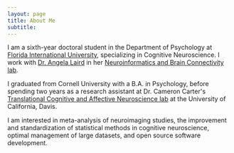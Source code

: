 ```yaml
---
layout: page
title: About Me
subtitle:
---
```

<!-- hyperlinks in #5499C7 -->
I am a sixth-year doctoral student in the Department of Psychology at [Florida International University](http://www.fiu.edu), specializing in Cognitive Neuroscience.
I work with [Dr. Angela Laird](https://nbclab.github.io/team/angela-laird) in her [Neuroinformatics and Brain Connectivity lab](https://nbclab.github.io/).

I graduated from Cornell University with a B.A. in Psychology, before spending two years as a research assistant at Dr. Cameron Carter's [Translational Cognitive and Affective Neuroscience lab](http://carterlab.ucdavis.edu/front/index.php) at the University of California, Davis.

I am interested in meta-analysis of neuroimaging studies, the improvement and standardization of statistical methods in cognitive neuroscience, optimal management of large datasets, and open source software development.
